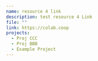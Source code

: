 ```yaml
---
name: resource 4 link
description: test resource 4 Link
file: ""
link: https://colab.coop
projects:
  - Proj CCC
  - Proj BBB
  - Example Project
---
```

